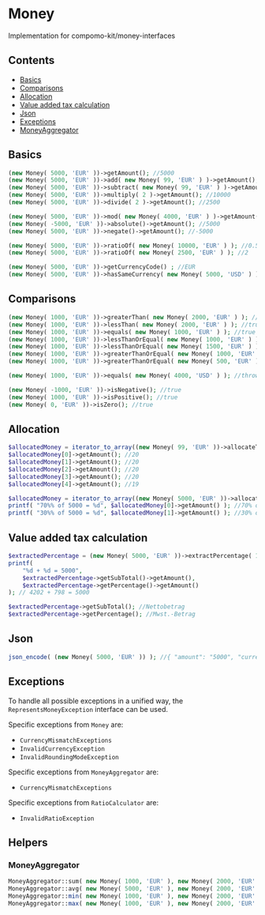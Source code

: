 # Money

Implementation for compomo-kit/money-interfaces

## Contents

* [Basics](#basics)
* [Comparisons](#comparisons)
* [Allocation](#allocation)
* [Value added tax calculation](#value-added-tax-calculation)
* [Json](#json)
* [Exceptions](#exceptions)
* [MoneyAggregator](#moneyaggregator)

## Basics

````PHP
(new Money( 5000, 'EUR' ))->getAmount(); //5000
(new Money( 5000, 'EUR' ))->add( new Money( 99, 'EUR' ) )->getAmount(); //5099
(new Money( 5000, 'EUR' ))->subtract( new Money( 99, 'EUR' ) )->getAmount(); //4901
(new Money( 5000, 'EUR' ))->multiply( 2 )->getAmount(); //10000
(new Money( 5000, 'EUR' ))->divide( 2 )->getAmount(); //2500

(new Money( 5000, 'EUR' ))->mod( new Money( 4000, 'EUR' ) )->getAmount(); //1000
(new Money( -5000, 'EUR' ))->absolute()->getAmount(); //5000
(new Money( 5000, 'EUR' ))->negate()->getAmount(); //-5000

(new Money( 5000, 'EUR' ))->ratioOf( new Money( 10000, 'EUR' ) ); //0.5
(new Money( 5000, 'EUR' ))->ratioOf( new Money( 2500, 'EUR' ) ); //2

(new Money( 5000, 'EUR' ))->getCurrencyCode() ; //EUR
(new Money( 5000, 'EUR' ))->hasSameCurrency( new Money( 5000, 'USD' ) ) ; //false
````

## Comparisons

````PHP
(new Money( 1000, 'EUR' ))->greaterThan( new Money( 2000, 'EUR' ) ); //false
(new Money( 1000, 'EUR' ))->lessThan( new Money( 2000, 'EUR' ) ); //true
(new Money( 1000, 'EUR' ))->equals( new Money( 1000, 'EUR' ) ); //true
(new Money( 1000, 'EUR' ))->lessThanOrEqual( new Money( 1000, 'EUR' ) ); //true
(new Money( 1000, 'EUR' ))->lessThanOrEqual( new Money( 1500, 'EUR' ) ); //true
(new Money( 1000, 'EUR' ))->greaterThanOrEqual( new Money( 1000, 'EUR' ) ); //true
(new Money( 1000, 'EUR' ))->greaterThanOrEqual( new Money( 500, 'EUR' ) ); //true

(new Money( 1000, 'EUR' ))->equals( new Money( 4000, 'USD' ) ); //throws CurrencyMismatchException
````

````PHP
(new Money( -1000, 'EUR' ))->isNegative(); //true
(new Money( 1000, 'EUR' ))->isPositive(); //true
(new Money( 0, 'EUR' ))->isZero(); //true
````

## Allocation

````PHP
$allocatedMoney = iterator_to_array((new Money( 99, 'EUR' ))->allocateToTargets( 5 ));
$allocatedMoney[0]->getAmount(); //20
$allocatedMoney[1]->getAmount(); //20
$allocatedMoney[2]->getAmount(); //20
$allocatedMoney[3]->getAmount(); //20
$allocatedMoney[4]->getAmount(); //19

$allocatedMoney = iterator_to_array((new Money( 5000, 'EUR' ))->allocateByRatios( [ 70, 30 ] ));
printf( "70%% of 5000 = %d", $allocatedMoney[0]->getAmount() ); //70% of 5000 = 3500
printf( "30%% of 5000 = %d", $allocatedMoney[1]->getAmount() ); //30% of 5000 = 1500
````

## Value added tax calculation

````PHP
$extractedPercentage = (new Money( 5000, 'EUR' ))->extractPercentage( 19 ); //19% Mwst.-Satz, 5000 = Bruttobetrag
printf(
	"%d + %d = 5000",
	$extractedPercentage->getSubTotal()->getAmount(),
	$extractedPercentage->getPercentage()->getAmount()
); // 4202 + 798 = 5000

$extractedPercentage->getSubTotal(); //Nettobetrag
$extractedPercentage->getPercentage(); //Mwst.-Betrag
````

## Json

````PHP
json_encode( (new Money( 5000, 'EUR' )) ); //{ "amount": "5000", "currency": "EUR" }
````

## Exceptions

To handle all possible exceptions in a unified way, the `RepresentsMoneyException` interface can be used.

Specific exceptions from `Money` are:

* `CurrencyMismatchExceptions`
* `InvalidCurrencyException`
* `InvalidRoundingModeException`

Specific exceptions from `MoneyAggregator` are:

* `CurrencyMismatchExceptions`

Specific exceptions from `RatioCalculator` are:

* `InvalidRatioException`

## Helpers

### MoneyAggregator

````PHP
MoneyAggregator::sum( new Money( 1000, 'EUR' ), new Money( 2000, 'EUR' ), new Money( 4000, 'EUR' ) )->getAmount(); //7000
MoneyAggregator::avg( new Money( 5000, 'EUR' ), new Money( 2000, 'EUR' ), new Money( 8000, 'EUR' ) )->getAmount(); //3000
MoneyAggregator::min( new Money( 1000, 'EUR' ), new Money( 2000, 'EUR' ), new Money( 4000, 'EUR' ) )->getAmount(); //1000
MoneyAggregator::max( new Money( 1000, 'EUR' ), new Money( 2000, 'EUR' ), new Money( 4000, 'EUR' ) )->getAmount(); //4000
````
